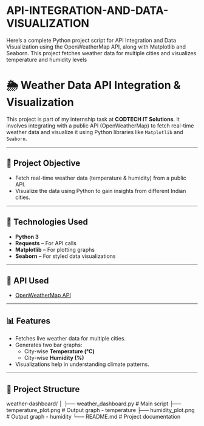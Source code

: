 # API-INTEGRATION-AND-DATA-VISUALIZATION
Here’s a complete Python project script for API Integration and Data Visualization using the OpenWeatherMap API, along with Matplotlib and Seaborn. This project fetches weather data for multiple cities and visualizes temperature and humidity levels
# 🌦️ Weather Data API Integration & Visualization

This project is part of my internship task at **CODTECH IT Solutions**. It involves integrating with a public API (OpenWeatherMap) to fetch real-time weather data and visualize it using Python libraries like `Matplotlib` and `Seaborn`.

---

## 📌 Project Objective

- Fetch real-time weather data (temperature & humidity) from a public API.
- Visualize the data using Python to gain insights from different Indian cities.

---

## 🧰 Technologies Used

- **Python 3**
- **Requests** – For API calls
- **Matplotlib** – For plotting graphs
- **Seaborn** – For styled data visualizations

---

## 🔗 API Used

- [OpenWeatherMap API](https://openweathermap.org/api)

---

## 📊 Features

- Fetches live weather data for multiple cities.
- Generates two bar graphs:
  - City-wise **Temperature (°C)**
  - City-wise **Humidity (%)**
- Visualizations help in understanding climate patterns.

---

## 📂 Project Structure
weather-dashboard/
│
├── weather_dashboard.py # Main script
├── temperature_plot.png # Output graph - temperature
├── humidity_plot.png # Output graph - humidity
└── README.md # Project documentation
